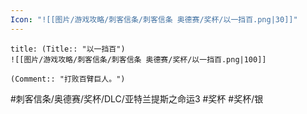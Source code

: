 ```yaml
---
Icon: "![[图片/游戏攻略/刺客信条/刺客信条 奥德赛/奖杯/以一挡百.png|30]]"
---
```

```ad-common-silver-trophy
title: (Title:: "以一挡百")
![[图片/游戏攻略/刺客信条/刺客信条 奥德赛/奖杯/以一挡百.png|100]]

(Comment:: "打败百臂巨人。")
```

#刺客信条/奥德赛/奖杯/DLC/亚特兰提斯之命运3 #奖杯 #奖杯/银
